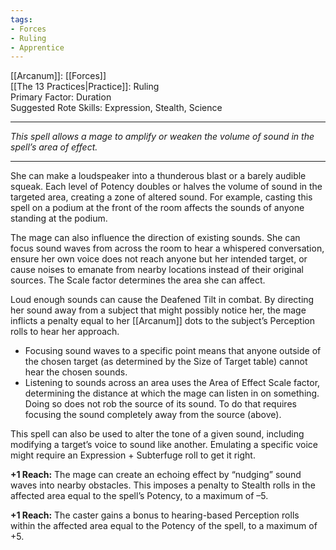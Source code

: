 ```yaml
---
tags:
- Forces
- Ruling
- Apprentice
---
```


[[Arcanum]]: [[Forces]]\
[[The 13 Practices|Practice]]: Ruling\
Primary Factor: Duration\
Suggested Rote Skills: Expression, Stealth, Science

---

_This spell allows a mage to amplify or weaken the volume of sound in the spell’s area of effect._

---

She can make a loudspeaker into a thunderous blast or a barely audible squeak. Each level of Potency doubles or halves the volume of sound in the targeted area, creating a zone of altered sound. For example, casting this spell on a podium at the front of the room affects the sounds of anyone standing at the podium.

The mage can also influence the direction of existing sounds. She can focus sound waves from across the room to hear a whispered conversation, ensure her own voice does not reach anyone but her intended target, or cause noises to emanate from nearby locations instead of their original sources. The Scale factor determines the area she can affect.

Loud enough sounds can cause the Deafened Tilt in combat. By directing her sound away from a subject that might possibly notice her, the mage inflicts a penalty equal to her [[Arcanum]] dots to the subject’s Perception rolls to hear her approach.

- Focusing sound waves to a specific point means that anyone outside of the chosen target (as determined by the Size of Target table) cannot hear the chosen sounds.
- Listening to sounds across an area uses the Area of Effect Scale factor, determining the distance at which the mage can listen in on something. Doing so does not rob the source of its sound. To do that requires focusing the sound completely away from the source (above).

This spell can also be used to alter the tone of a given sound, including modifying a target’s voice to sound like another. Emulating a specific voice might require an Expression + Subterfuge roll to get it right.

**+1 Reach:** The mage can create an echoing effect by “nudging” sound waves into nearby obstacles. This imposes a penalty to Stealth rolls in the affected area equal to the spell’s Potency, to a maximum of –5.

**+1 Reach:** The caster gains a bonus to hearing-based Perception rolls within the affected area equal to the Potency of the spell, to a maximum of +5.